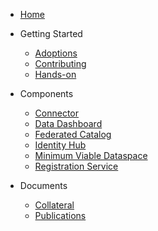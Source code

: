 [comment]: <> (Each folder in the /docs directory contains files for a section. The README.md is the
landing page of this section. Other subsections are placed below and can be linked separately. Feel
free to add sections and subsections to this sidebar.)

[comment]: <> (Html instead of markdown due to known issues: https://github.com/docsifyjs/docsify/issues/850
and https://github.com/docsifyjs/docsify/issues/1139)

- <a href="#/README">Home</a>

- Getting Started
  - <a href="#/submodule/Connector/known_friends.md">Adoptions</a>
  - <a href="#/submodule/Connector/CONTRIBUTING.md">Contributing</a>
  - <a href="#/hands-on.md">Hands-on</a>

- Components
  - <a href="#/submodule/Connector/">Connector</a>
  - <a href="#/submodule/DataDashboard/">Data Dashboard</a>
  - <a href="#/submodule/FederatedCatalog/">Federated Catalog</a>
  - <a href="#/submodule/IdentityHub/">Identity Hub</a>
  - <a href="#/submodule/MinimumViableDataspace/">Minimum Viable Dataspace</a>
  - <a href="#/submodule/RegistrationService/">Registration Service</a>

- Documents
  - <a href="#/submodule/Collateral/">Collateral</a>
  - <a href="#publications.md">Publications</a>
